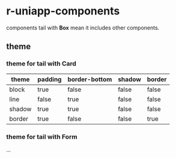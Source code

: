 # r-uniapp-components

components tail with **Box** mean it includes other components.

## theme

### theme for tail with Card

|theme|padding|border-bottom|shadow|border|
|-|-|-|-|-|
|block|true|false|false|false|
|line|false|true|false|false|
|shadow|true|true|false|false|
|border|true|false|false|true|

### theme for tail with Form
...
